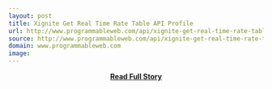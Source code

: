 ```yaml
---
layout: post
title: Xignite Get Real Time Rate Table API Profile
url: http://www.programmableweb.com/api/xignite-get-real-time-rate-table
source: http://www.programmableweb.com/api/xignite-get-real-time-rate-table
domain: www.programmableweb.com
image: 
---
```


<p></p>
<center><p><a href="http://www.programmableweb.com/api/xignite-get-real-time-rate-table" style='padding:25px; font-sze:18px; font-weight: bold;'>Read Full Story</a></p></center>
